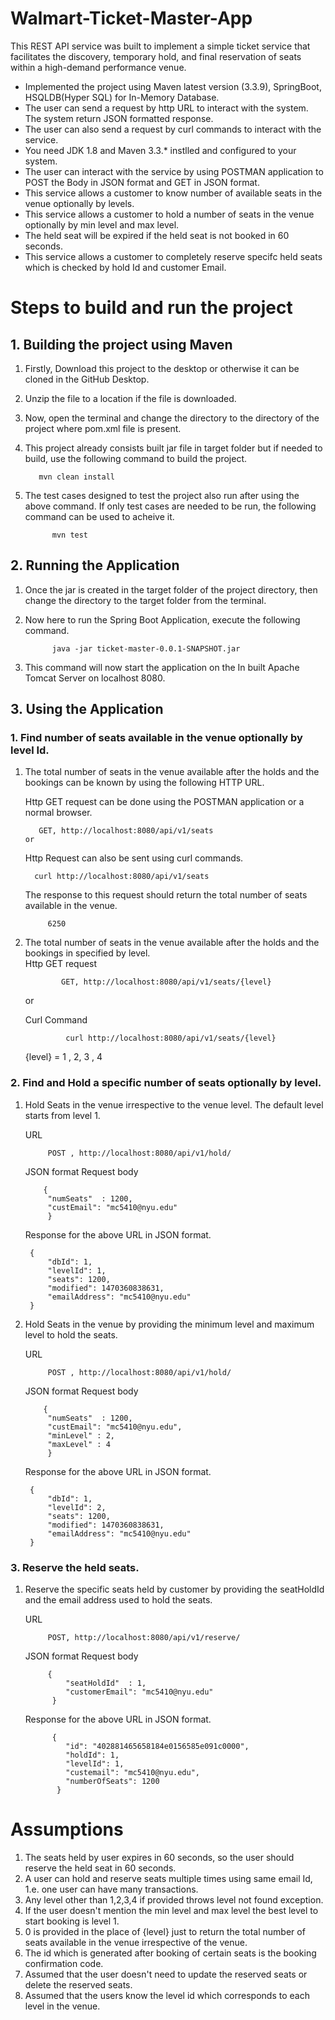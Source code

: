 # Walmart-Ticket-Master-App

This REST API service was built to implement a simple ticket service that facilitates the discovery, temporary hold, and final reservation of seats within a high-demand performance  venue.

  * Implemented the project using Maven latest version (3.3.9), SpringBoot, HSQLDB(Hyper SQL) for In-Memory Database.
  * The user can send a request by http URL to interact with the system. The system return JSON formatted response.
  * The user can also send a request by curl commands to interact with the service.
  * You need JDK 1.8 and Maven 3.3.* instlled and configured to your system.
  * The user can interact with the service by using POSTMAN application to POST the Body in JSON format and GET in JSON format.
  * This service allows a customer to know number of available seats in the venue optionally by levels.
  * This service allows a customer to hold a number of seats in the venue optionally by min level and max level.
  * The held seat will be expired if the held seat is not booked in 60 seconds.
  * This service allows a customer to completely reserve specifc held seats which is checked by hold Id and customer Email. 
  
# Steps to build and run the project

## 1. Building the project using Maven

1. Firstly, Download this project to the desktop or otherwise it can be cloned in the GitHub Desktop.
2. Unzip the file to a location if the file is downloaded.
3. Now, open the terminal and change the directory to the directory of the project where pom.xml file is present.
4. This project already consists built jar file in target folder but if needed to build, use the following command to build the project.
        
          mvn clean install 
        
5. The test cases designed to test the project also run after using the above command. If only test cases are needed to be run, the following command can be used to acheive it.
      
             mvn test 
            
## 2. Running the Application

1. Once the jar is created in the target folder of the project directory, then change the directory to the target folder from the terminal.

2. Now here to run the Spring Boot Application, execute the following command.

             java -jar ticket-master-0.0.1-SNAPSHOT.jar 

3. This command will now start the application on the In built Apache Tomcat Server on localhost 8080.

## 3. Using the Application

### 1. Find number of seats available in the venue optionally by level Id.

1. The total number of seats in the venue available after the holds and the bookings can be known by using the following HTTP URL.

    Http GET request can be done using the POSTMAN application or a normal browser.
    
          GET, http://localhost:8080/api/v1/seats  
       or
                         
    Http Request can also be sent using curl commands.
    
         curl http://localhost:8080/api/v1/seats 
        
    The response to this request should return the total number of seats available in the venue.
        
            6250
            
2. The total number of seats in the venue available after the holds and the bookings in specified by level.     
   Http GET request
        
               GET, http://localhost:8080/api/v1/seats/{level} 
   or
   
   Curl Command
   
                curl http://localhost:8080/api/v1/seats/{level} 
    
    {level} = 1 , 2, 3 , 4
    
### 2. Find and Hold a specific number of seats optionally by level.

1. Hold Seats in the venue irrespective to the venue level. The default level starts from level 1.
                
   URL
   
            POST , http://localhost:8080/api/v1/hold/
                
   JSON format Request body
   
           {
            "numSeats"  : 1200,
            "custEmail": "mc5410@nyu.edu"
            }
            
   Response for the above URL in JSON format.
   
        {
            "dbId": 1,
            "levelId": 1,
            "seats": 1200,
            "modified": 1470360838631,
            "emailAddress": "mc5410@nyu.edu"
        }
        
2. Hold Seats in the venue by providing the minimum level and maximum level to hold the seats.

    URL 
    
            POST , http://localhost:8080/api/v1/hold/
            
    JSON format Request body
   
           {
            "numSeats"  : 1200,
            "custEmail": "mc5410@nyu.edu",
            "minLevel" : 2,
            "maxLevel" : 4
            }
            
   Response for the above URL in JSON format.
   
        {
            "dbId": 1,
            "levelId": 2,
            "seats": 1200,
            "modified": 1470360838631,
            "emailAddress": "mc5410@nyu.edu"
        }  
        
### 3. Reserve the held seats.

1. Reserve the specific seats held by customer by providing the seatHoldId and the email address used to hold the seats.

    URL 
          
            POST, http://localhost:8080/api/v1/reserve/

    JSON format Request body
        
            {
                "seatHoldId"  : 1,
                "customerEmail": "mc5410@nyu.edu"
             }
             
     Response for the above URL in JSON format.
     
             {
                "id": "402881465658184e0156585e091c0000",
                "holdId": 1,
                "levelId": 1,
                "custemail": "mc5410@nyu.edu",
                "numberOfSeats": 1200
              }

# Assumptions

1. The seats held by user expires in 60 seconds, so the user should reserve the held seat in 60 seconds.
2. A user can hold and reserve seats multiple times using same email Id, 1.e. one user can have many transactions.
3. Any level other than 1,2,3,4 if provided throws level not found exception.
4. If the user doesn't mention the min level and max level the best level to start booking is level 1.
5. 0 is provided in the place of {level} just to return the total number of seats available in the venue irrespective of the venue.
6. The id which is generated after booking of certain seats is the booking confirmation code.
7. Assumed that the user doesn't need to update the reserved seats or delete the reserved seats.
8. Assumed that the users know the level id which corresponds to each level in the venue.